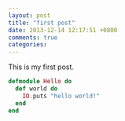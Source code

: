 ```yaml
---
layout: post
title: "first post"
date: 2013-12-14 12:17:51 +0800
comments: true
categories: 
---
```



This is my first post.


```elixir
defmodule Hello do
  def world do
    IO.puts "hello world!"
  end
end
```